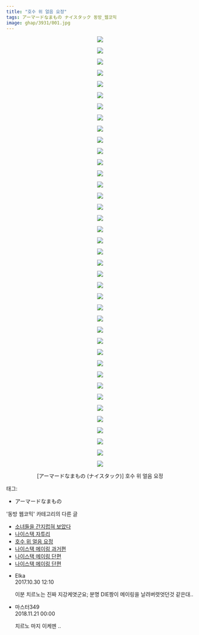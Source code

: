 ```yaml
---
title: "호수 위 얼음 요정"
tags: アーマードなまもの ナイスタック 동방_웹코믹
image: ghap/3931/001.jpg
---
```

<div class="article">
<p style="text-align: center; clear: none; float: none;"><img src="{{ site.nasurl }}/ghap/3931/001.jpg"/></p>
<p style="text-align: center; clear: none; float: none;"><img src="{{ site.nasurl }}/ghap/3931/002.jpg"/></p>
<p style="text-align: center; clear: none; float: none;"><img src="{{ site.nasurl }}/ghap/3931/003.jpg"/></p>
<p style="text-align: center; clear: none; float: none;"><img src="{{ site.nasurl }}/ghap/3931/004.jpg"/></p>
<p style="text-align: center; clear: none; float: none;"><img src="{{ site.nasurl }}/ghap/3931/005.jpg"/></p>
<p style="text-align: center; clear: none; float: none;"><img src="{{ site.nasurl }}/ghap/3931/006.jpg"/></p>
<p style="text-align: center; clear: none; float: none;"><img src="{{ site.nasurl }}/ghap/3931/007.jpg"/></p>
<p style="text-align: center; clear: none; float: none;"><img src="{{ site.nasurl }}/ghap/3931/008.jpg"/></p>
<p style="text-align: center; clear: none; float: none;"><img src="{{ site.nasurl }}/ghap/3931/009.jpg"/></p>
<p style="text-align: center; clear: none; float: none;"><img src="{{ site.nasurl }}/ghap/3931/010.jpg"/></p>
<p style="text-align: center; clear: none; float: none;"><img src="{{ site.nasurl }}/ghap/3931/011.jpg"/></p>
<p style="text-align: center; clear: none; float: none;"><img src="{{ site.nasurl }}/ghap/3931/012.jpg"/></p>
<p style="text-align: center; clear: none; float: none;"><img src="{{ site.nasurl }}/ghap/3931/013.jpg"/></p>
<p style="text-align: center; clear: none; float: none;"><img src="{{ site.nasurl }}/ghap/3931/014.jpg"/></p>
<p style="text-align: center; clear: none; float: none;"><img src="{{ site.nasurl }}/ghap/3931/015.jpg"/></p>
<p style="text-align: center; clear: none; float: none;"><img src="{{ site.nasurl }}/ghap/3931/016.jpg"/></p>
<p style="text-align: center; clear: none; float: none;"><img src="{{ site.nasurl }}/ghap/3931/017.jpg"/></p>
<p style="text-align: center; clear: none; float: none;"><img src="{{ site.nasurl }}/ghap/3931/018.jpg"/></p>
<p style="text-align: center; clear: none; float: none;"><img src="{{ site.nasurl }}/ghap/3931/019.jpg"/></p>
<p style="text-align: center; clear: none; float: none;"><img src="{{ site.nasurl }}/ghap/3931/020.jpg"/></p>
<p style="text-align: center; clear: none; float: none;"><img src="{{ site.nasurl }}/ghap/3931/021.jpg"/></p>
<p style="text-align: center; clear: none; float: none;"><img src="{{ site.nasurl }}/ghap/3931/022.jpg"/></p>
<p style="text-align: center; clear: none; float: none;"><img src="{{ site.nasurl }}/ghap/3931/023.jpg"/></p>
<p style="text-align: center; clear: none; float: none;"><img src="{{ site.nasurl }}/ghap/3931/024.jpg"/></p>
<p style="text-align: center; clear: none; float: none;"><img src="{{ site.nasurl }}/ghap/3931/025.jpg"/></p>
<p style="text-align: center; clear: none; float: none;"><img src="{{ site.nasurl }}/ghap/3931/026.jpg"/></p>
<p style="text-align: center; clear: none; float: none;"><img src="{{ site.nasurl }}/ghap/3931/027.jpg"/></p>
<p style="text-align: center; clear: none; float: none;"><img src="{{ site.nasurl }}/ghap/3931/028.jpg"/></p>
<p style="text-align: center; clear: none; float: none;"><img src="{{ site.nasurl }}/ghap/3931/029.jpg"/></p>
<p style="text-align: center; clear: none; float: none;"><img src="{{ site.nasurl }}/ghap/3931/030.jpg"/></p>
<p style="text-align: center; clear: none; float: none;"><img src="{{ site.nasurl }}/ghap/3931/031.jpg"/></p>
<p style="text-align: center; clear: none; float: none;"><img src="{{ site.nasurl }}/ghap/3931/032.jpg"/></p>
<p style="text-align: center; clear: none; float: none;"><img src="{{ site.nasurl }}/ghap/3931/033.jpg"/></p>
<p style="text-align: center; clear: none; float: none;"><img src="{{ site.nasurl }}/ghap/3931/034.jpg"/></p>
<p style="text-align: center; clear: none; float: none;"><img src="{{ site.nasurl }}/ghap/3931/035.jpg"/></p>
<p style="text-align: center; clear: none; float: none;"><img src="{{ site.nasurl }}/ghap/3931/036.jpg"/></p>
<p style="text-align: center; clear: none; float: none;"><img src="{{ site.nasurl }}/ghap/3931/037.jpg"/></p>
<p style="text-align: center; clear: none; float: none;"><img src="{{ site.nasurl }}/ghap/3931/038.jpg"/></p>
<p style="text-align: center; clear: none; float: none;"><img src="{{ site.nasurl }}/ghap/3931/039.jpg"/></p>
<p style="text-align: center; clear: none; float: none;">[アーマードなまもの (ナイスタック)] 호수 위 얼음 요정</p>
</div><div class="tagTrail">
<p>태그: </p>
<ul>
<li>アーマードなまもの</li>
</ul>
</div><div class="another">
<p>'동방 웹코믹' 카테고리의 다른 글</p>
<ul>
<li><a href="/2017-11-21-ghap_3955">소녀들을 간지럽혀 보았다</a></li>
<li><a href="/2017-10-28-ghap_3933">나이스택 자투리</a></li>
<li><a href="/2017-10-28-ghap_3931">호수 위 얼음 요정</a></li>
<li><a href="/2017-10-27-ghap_3925">나이스택 메이링 과거편</a></li>
<li><a href="/2017-10-27-ghap_3924">나이스택 메이링 단편</a></li>
<li><a href="/2017-10-27-ghap_3923">나이스택 메이링 단편</a></li>
</ul>
</div><div class="cb_module cb_fluid">
<div class="cb_wrt cb_profile">
<div class="comment">
<ul>
<li class="cb_thumb_off" id="comment15117806">
<div class="cb_comment_area">
<div class="cb_info_area">
<div class="cb_section">
<span class="cb_nick_name">Elka</span>
</div>
<div class="cb_section">
<span class="cb_date">2017.10.30 12:10 </span>
</div>
</div>
<div class="cb_dsc_comment">
<p class="cb_dsc">
											이분 치르노는 진짜 지강케엿군요; 분명 DIE짱이 메이링을 날려버렷엇던것 같은대..
										</p>
</div>
</div></li>
<li class="cb_thumb_off" id="comment15375998">
<div class="cb_comment_area">
<div class="cb_info_area">
<div class="cb_section">
<span class="cb_nick_name">마스터349</span>
</div>
<div class="cb_section">
<span class="cb_date">2018.11.21 00:00 </span>
</div>
</div>
<div class="cb_dsc_comment">
<p class="cb_dsc">
											치르노 마지 이케멘 ..
										</p>
</div>
</div></li>
</ul>
</div>
</div><!-- commentList close -->
</div>